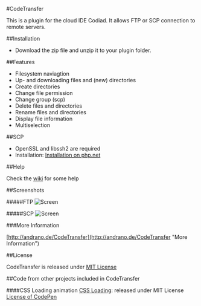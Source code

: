 #CodeTransfer

This is a plugin for the cloud IDE Codiad. It allows FTP or SCP connection to remote servers.

##Installation

- Download the zip file and unzip it to your plugin folder.

##Features

- Filesystem naviagtion
- Up- and downloading files and (new) directories
- Create directories
- Change file permission
- Change group (scp)
- Delete files and directories
- Rename files and directories
- Display file information
- Multiselection

##SCP

- OpenSSL and libssh2 are required
- Installation: [Installation on php.net](http://de2.php.net/manual/en/ssh2.installation.php "More Information")

##Help

Check the [wiki](https://github.com/Andr3as/Codiad-CodeTransfer/wiki "help") for some help

##Screenshots

#####FTP
![Screen](http://andrano.de/CodeTransfer/img/screen1.jpg "Screen")

#####SCP
![Screen](http://andrano.de/CodeTransfer/img/screen2.jpg "Screen")

###More Information

[http://andrano.de/CodeTransfer](http://andrano.de/CodeTransfer "More Information")


##License

CodeTransfer is released under [MIT License](https://github.com/Andr3as/Codiad-CodeTransfer/blob/master/LICENSE)

##Code from other projects included in CodeTransfer

####CSS Loading animation
[CSS Loading](http://codepen.io/rlemon/pen/KyDgh "More Information"): released under MIT License [License of CodePen](http://blog.codepen.io/legal/licensing/ "More Information")
